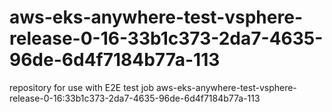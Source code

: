 # aws-eks-anywhere-test-vsphere-release-0-16-33b1c373-2da7-4635-96de-6d4f7184b77a-113
repository for use with E2E test job aws-eks-anywhere-test-vsphere-release-0-16:33b1c373-2da7-4635-96de-6d4f7184b77a-113
